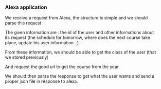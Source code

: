 ### Alexa application 
We receive a request from Alexa, the structure is simple and we should parse this request

The given information are : the id of the user and other informations about its request
(the schedule for tomorrow, where does the next course take place, update his user information...)

From these information, we should be able to get the class of the user (that we stored previously)

And request the good url to get the course from the year

We should then parse the response to get what the user wants and send a proper json file in response to alexa.
